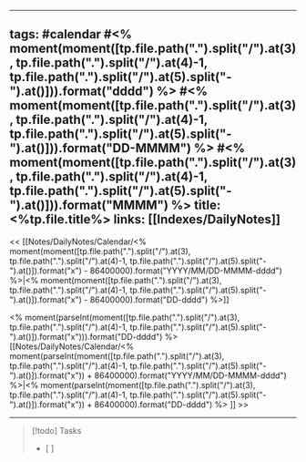 
----
tags:  #calendar  #<% moment(moment([tp.file.path(".").split("/").at(3), tp.file.path(".").split("/").at(4)-1, tp.file.path(".").split("/").at(5).split("-").at()])).format("dddd") %>  #<% moment(moment([tp.file.path(".").split("/").at(3), tp.file.path(".").split("/").at(4)-1, tp.file.path(".").split("/").at(5).split("-").at()])).format("DD-MMMM") %>  #<% moment(moment([tp.file.path(".").split("/").at(3), tp.file.path(".").split("/").at(4)-1, tp.file.path(".").split("/").at(5).split("-").at()])).format("MMMM") %>
title: <%tp.file.title%>
links: [[Indexes/DailyNotes]]
----
<span class="leftalign"> <<  [[Notes/DailyNotes/Calendar/<% moment(moment([tp.file.path(".").split("/").at(3), tp.file.path(".").split("/").at(4)-1, tp.file.path(".").split("/").at(5).split("-").at()]).format("x") - 86400000).format("YYYY/MM/DD-MMMM-dddd") %>|<% moment(moment([tp.file.path(".").split("/").at(3), tp.file.path(".").split("/").at(4)-1, tp.file.path(".").split("/").at(5).split("-").at()]).format("x") - 86400000).format("DD-dddd") %>]] <div class="centeralign"> <% moment(parseInt(moment([tp.file.path(".").split("/").at(3), tp.file.path(".").split("/").at(4)-1, tp.file.path(".").split("/").at(5).split("-").at()]).format("x"))).format("DD-dddd") %> <span class="rightalign"> [[Notes/DailyNotes/Calendar/<% moment(parseInt(moment([tp.file.path(".").split("/").at(3), tp.file.path(".").split("/").at(4)-1, tp.file.path(".").split("/").at(5).split("-").at()]).format("x")) + 86400000).format("YYYY/MM/DD-MMMM-dddd") %>|<% moment(parseInt(moment([tp.file.path(".").split("/").at(3), tp.file.path(".").split("/").at(4)-1, tp.file.path(".").split("/").at(5).split("-").at()]).format("x")) + 86400000).format("DD-dddd") %> ]] >>

----

> [!todo] Tasks
> - [ ] 
